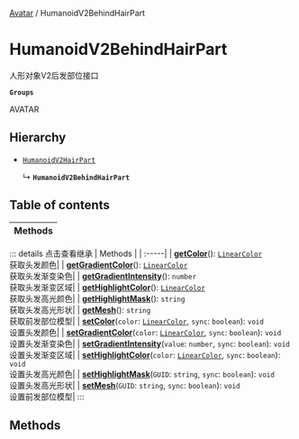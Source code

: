 [Avatar](../groups/Avatar.Avatar.md) / HumanoidV2BehindHairPart

# HumanoidV2BehindHairPart <Badge type="tip" text="Class" /> <Score text="HumanoidV2BehindHairPart" />

人形对象V2后发部位接口

**`Groups`**

AVATAR

## Hierarchy

- [`HumanoidV2HairPart`](Gameplay.HumanoidV2HairPart.md)

  ↳ **`HumanoidV2BehindHairPart`**

## Table of contents

| Methods |
| :-----|


::: details 点击查看继承
| Methods |
| :-----|
| **[getColor](Gameplay.HumanoidV2HairPart.md#getcolor)**(): [`LinearColor`](Type.LinearColor.md) <br> 获取头发颜色|
| **[getGradientColor](Gameplay.HumanoidV2HairPart.md#getgradientcolor)**(): [`LinearColor`](Type.LinearColor.md) <br> 获取头发渐变染色|
| **[getGradientIntensity](Gameplay.HumanoidV2HairPart.md#getgradientintensity)**(): `number` <br> 获取头发渐变区域|
| **[getHighlightColor](Gameplay.HumanoidV2HairPart.md#gethighlightcolor)**(): [`LinearColor`](Type.LinearColor.md) <br> 获取头发高光颜色|
| **[getHighlightMask](Gameplay.HumanoidV2HairPart.md#gethighlightmask)**(): `string` <br> 获取头发高光形状|
| **[getMesh](Gameplay.HumanoidV2HairPart.md#getmesh)**(): `string` <br> 获取前发部位模型|
| **[setColor](Gameplay.HumanoidV2HairPart.md#setcolor)**(`color`: [`LinearColor`](Type.LinearColor.md), `sync`: `boolean`): `void` <br> 设置头发颜色|
| **[setGradientColor](Gameplay.HumanoidV2HairPart.md#setgradientcolor)**(`color`: [`LinearColor`](Type.LinearColor.md), `sync`: `boolean`): `void` <br> 设置头发渐变染色|
| **[setGradientIntensity](Gameplay.HumanoidV2HairPart.md#setgradientintensity)**(`value`: `number`, `sync`: `boolean`): `void` <br> 设置头发渐变区域|
| **[setHighlightColor](Gameplay.HumanoidV2HairPart.md#sethighlightcolor)**(`color`: [`LinearColor`](Type.LinearColor.md), `sync`: `boolean`): `void` <br> 设置头发高光颜色|
| **[setHighlightMask](Gameplay.HumanoidV2HairPart.md#sethighlightmask)**(`GUID`: `string`, `sync`: `boolean`): `void` <br> 设置头发高光形状|
| **[setMesh](Gameplay.HumanoidV2HairPart.md#setmesh)**(`GUID`: `string`, `sync`: `boolean`): `void` <br> 设置前发部位模型|
:::


## Methods